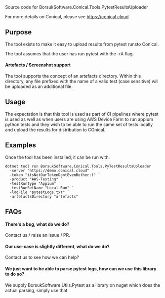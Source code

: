 Source code for BorsukSoftware.Conical.Tools.PytestResultsUploader

For more details on Conical, please see https://conical.cloud

## Purpose
The tool exists to make it easy to upload results from pytest runsto Conical.

The tool assumes that the user has run pytest with the -rA flag.

#### Artefacts / Screenshot support
The tool supports the concept of an artefacts directory. Within this directory, any file prefixed with the name of a valid test (case sensitive) will be uploaded as an additional file.

## Usage
The expectation is that this tool is used as part of CI pipelines where pytest is used as well as when users are using AWS Device Farm to run appium python tests and they wish to be able to run the same set of tests locally and upload the results for distribution to COnical.

## Examples
Once the tool has been installed, it can be run with:

```
dotnet tool run BorsukSoftware.Conical.Tools.PyTestResultsUploader
  -server "https://demo.conical.cloud" `
  -token "itsNotOurTokenDontEvenBother:)" `
  -product "AWS-Testing" `
  -testRunType "Appium" `
  -testRunSetName "Local Run" `
  -logFile "pytestLogs.txt" `
  -artefactsDirectory "artefacts"

```

## FAQs
#### There's a bug, what do we do?
Contact us / raise an issue / PR.

#### Our use-case is slightly different, what do we do?
Contact us to see how we can help?

#### We just want to be able to parse pytest logs, how can we use this library to do so?
We supply BorsukSoftware.Utils.Pytest as a library on nuget which does the actual parsing, simply use that.